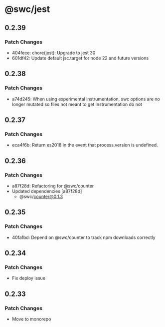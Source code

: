 # @swc/jest

## 0.2.39

### Patch Changes

-   404fece: chore(jest): Upgrade to jest 30
-   601df42: Update default jsc.target for node 22 and future versions

## 0.2.38

### Patch Changes

-   a74d245: When using experimental instrumentation, swc options are no longer mutated so files not meant to get instrumentation do not

## 0.2.37

### Patch Changes

-   eca4f6b: Return es2018 in the event that process.version is undefined.

## 0.2.36

### Patch Changes

-   a87f28d: Refactoring for @swc/counter
-   Updated dependencies [a87f28d]
    -   @swc/counter@0.1.3

## 0.2.35

### Patch Changes

-   40fa1bd: Depend on @swc/counter to track npm downloads correctly

## 0.2.34

### Patch Changes

-   Fix deploy issue

## 0.2.33

### Patch Changes

-   Move to monorepo

